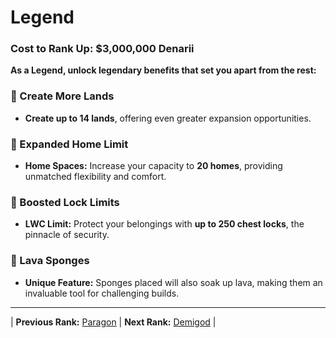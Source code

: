 # Legend

### Cost to Rank Up: $3,000,000 Denarii

**As a Legend, unlock legendary benefits that set you apart from the rest:**

### 🔹 Create More Lands
- **Create up to 14 lands**, offering even greater expansion opportunities.

### 🔹 Expanded Home Limit
- **Home Spaces:** Increase your capacity to **20 homes**, providing unmatched flexibility and comfort.

### 🔹 Boosted Lock Limits
- **LWC Limit:** Protect your belongings with **up to 250 chest locks**, the pinnacle of security.

### 🔹 Lava Sponges
- **Unique Feature:** Sponges placed will also soak up lava, making them an invaluable tool for challenging builds.

---

| **Previous Rank:** [Paragon](/gameplay-features/ranks/mythic-ranks/03-paragon.md) | **Next Rank:** [Demigod](/gameplay-features/ranks/mythic-ranks/05-demigod.md) |
